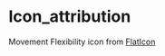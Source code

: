 # Icon_attribution
Movement Flexibility icon from [FlatIcon](https://www.flaticon.com/free-icons/movement)